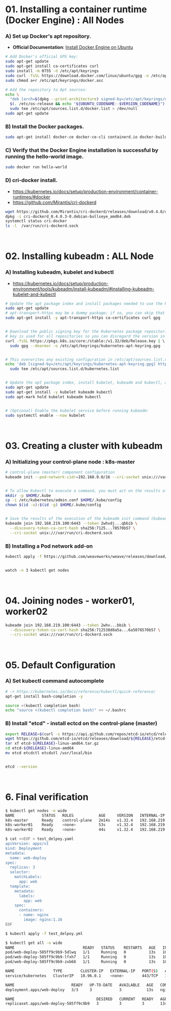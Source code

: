 # 01. Installing a container runtime (Docker Engine) : All Nodes 

### A) Set up Docker's apt repository.
 
- **Official Documentation**: [Install Docker Engine on Ubuntu](https://docs.docker.com/engine/install/ubuntu/)

```bash
# Add Docker's official GPG key:
sudo apt-get update
sudo apt-get install ca-certificates curl
sudo install -m 0755 -d /etc/apt/keyrings
sudo curl -fsSL https://download.docker.com/linux/ubuntu/gpg -o /etc/apt/keyrings/docker.asc
sudo chmod a+r /etc/apt/keyrings/docker.asc

# Add the repository to Apt sources:
echo \
  "deb [arch=$(dpkg --print-architecture) signed-by=/etc/apt/keyrings/docker.asc] https://download.docker.com/linux/ubuntu \
  $(. /etc/os-release && echo "${UBUNTU_CODENAME:-$VERSION_CODENAME}") stable" | \
  sudo tee /etc/apt/sources.list.d/docker.list > /dev/null
sudo apt-get update
```

### B) Install the Docker packages.

```bash
sudo apt-get install docker-ce docker-ce-cli containerd.io docker-buildx-plugin docker-compose-plugin -y
```

### C) Verify that the Docker Engine installation is successful by running the hello-world image.

```bash
sudo docker run hello-world
```

### D) cri-docker install.
- https://kubernetes.io/docs/setup/production-environment/container-runtimes/#docker
- https://github.com/Mirantis/cri-dockerd

```bash
wget https://github.com/Mirantis/cri-dockerd/releases/download/v0.4.0/cri-dockerd_0.4.0.3-0.debian-bullseye_amd64.deb
dpkg -i cri-dockerd_0.4.0.3-0.debian-bullseye_amd64.deb
systemctl status cri-docker
ls -l  /var/run/cri-dockerd.sock
```

<BR>

# 02. Installing kubeadm : ALL Node

### A) Installing kubeadm, kubelet and kubectl

- https://kubernetes.io/docs/setup/production-environment/tools/kubeadm/install-kubeadm/#installing-kubeadm-kubelet-and-kubectl

```bash
# Update the apt package index and install packages needed to use the Kubernetes apt repository:
sudo apt-get update
# apt-transport-https may be a dummy package; if so, you can skip that package
sudo apt-get install -y apt-transport-https ca-certificates curl gpg


# Download the public signing key for the Kubernetes package repositories. The same signing 
# key is used for all repositories so you can disregard the version in the URL:
curl -fsSL https://pkgs.k8s.io/core:/stable:/v1.32/deb/Release.key | \ 
  sudo gpg --dearmor -o /etc/apt/keyrings/kubernetes-apt-keyring.gpg


# This overwrites any existing configuration in /etc/apt/sources.list.d/kubernetes.list
echo 'deb [signed-by=/etc/apt/keyrings/kubernetes-apt-keyring.gpg] https://pkgs.k8s.io/core:/stable:/v1.32/deb/ /' | \
  sudo tee /etc/apt/sources.list.d/kubernetes.list


# Update the apt package index, install kubelet, kubeadm and kubectl, and pin their version:
sudo apt-get update
sudo apt-get install -y kubelet kubeadm kubectl
sudo apt-mark hold kubelet kubeadm kubectl


# (Optional) Enable the kubelet service before running kubeadm:
sudo systemctl enable --now kubelet
```

<BR>

# 03. Creating a cluster with kubeadm

### A) Initializing your control-plane node : k8s-master

```bash
# control-plane (master) component configuration
kubeadm init --pod-network-cidr=192.168.0.0/16 --cri-socket unix:///var/run/cri-dockerd.sock


# To allow Kubectl to execute a command, you must act on the results of the execution of the kubadminit command.
mkdir -p $HOME/.kube
cp -i /etc/kubernetes/admin.conf $HOME/.kube/config
chown $(id -u):$(id -g) $HOME/.kube/config


# Save the results of the execution of the kubeadm init command (kubeadm join command) separately.
kubeadm join 192.168.219.100:6443 --token 2whvdj...qbbib \
  --discovery-token-ca-cert-hash sha256:7125...78570b57 \
  --cri-socket unix:///var/run/cri-dockerd.sock 
```

### B) Installing a Pod network add-on

```bash
kubectl apply -f https://github.com/weaveworks/weave/releases/download/v2.8.1/weave-daemonset-k8s.yaml


watch -n 3 kubectl get nodes
```

<BR>

# 04. Joining nodes - worker01, worker02

```bash
kubeadm join 192.168.219.100:6443 --token 2whv...bbib \
  --discovery-token-ca-cert-hash sha256:712538d8a5a...6a5078570b57 \
  --cri-socket unix:///var/run/cri-dockerd.sock
```

<BR>

# 05. Default Configuration

### A) Set kubectl command autocomplete

```bash
# -> https://kubernetes.io/docs/reference/kubectl/quick-reference/
apt-get install bash-completion -y

source <(kubectl completion bash)
echo "source <(kubectl completion bash)" >> ~/.bashrc
```

### B) Install "etcd" - install ectcd on the control-plane (master)

```bash
export RELEASE=$(curl -s https://api.github.com/repos/etcd-io/etcd/releases/latest|grep tag_name | cut -d '"' -f 4)
wget https://github.com/etcd-io/etcd/releases/download/${RELEASE}/etcd-${RELEASE}-linux-amd64.tar.gz
tar xf etcd-${RELEASE}-linux-amd64.tar.gz
cd etcd-${RELEASE}-linux-amd64
mv etcd etcdctl etcdutl /usr/local/bin


etcd --version
```

<BR>

# 6. Final verification

```bash
$ kubectl get nodes -o wide
NAME            STATUS   ROLES           AGE     VERSION   INTERNAL-IP      EXTERNAL-IP   OS-IMAGE             KERNEL-VERSION     CONTAINER-RUNTIME
k8s-master      Ready    control-plane   2m14s   v1.32.4   192.168.219.10   <none>        Ubuntu 24.04.2 LTS   6.8.0-51-generic   docker://28.1.1
k8s-worker01    Ready    <none>          53s     v1.32.4   192.168.219.11   <none>        Ubuntu 24.04.2 LTS   6.8.0-51-generic   docker://28.1.1
k8s-worker02    Ready    <none>          44s     v1.32.4   192.168.219.12   <none>        Ubuntu 24.04.2 LTS   6.8.0-51-generic   docker://28.1.1
```

```bash
$ cat <<EOF > test_delpoy.yaml
apiVersion: apps/v1
kind: Deployment
metadata:
  name: web-deploy
spec:
  replicas: 3
  selector:
    matchLabels:
      app: web
  template:
    metadata:
      labels:
        app: web
    spec:
      containers:
      - name: nginx
        image: nginx:1.16
EOF

$ kubectl apply -f test_delpoy.yml

$ kubectl get all -o wide
NAME                              READY   STATUS    RESTARTS   AGE   IP          NODE            NOMINATED NODE   READINESS GATES
pod/web-deploy-585ff9c9b9-5dlwq   1/1     Running   0          13s   10.40.0.1   k8s-worker01    <none>           <none>
pod/web-deploy-585ff9c9b9-lfxh7   1/1     Running   0          13s   10.38.0.1   k8s-worker02    <none>           <none>
pod/web-deploy-585ff9c9b9-zxb68   1/1     Running   0          13s   10.38.0.2   k8s-worker02    <none>           <none>

NAME                 TYPE        CLUSTER-IP   EXTERNAL-IP   PORT(S)   AGE   SELECTOR
service/kubernetes   ClusterIP   10.96.0.1    <none>        443/TCP   13m   <none>

NAME                         READY   UP-TO-DATE   AVAILABLE   AGE   CONTAINERS   IMAGES       SELECTOR
deployment.apps/web-deploy   3/3     3            3           13s   nginx        nginx:1.16   app=web

NAME                                    DESIRED   CURRENT   READY   AGE   CONTAINERS   IMAGES       SELECTOR
replicaset.apps/web-deploy-585ff9c9b9   3         3         3       13s   nginx        nginx:1.16   app=web,pod-template-hash=585ff9c9b9
```